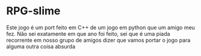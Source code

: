# RPG-slime

Este jogo é um port feito em C++ de um jogo em python que um amigo meu fez.
Não sei exatamente em que ano foi feito, sei que é uma piada recorrente em nosso grupo de amigos dizer que vamos portar o jogo para alguma outra coisa absurda
